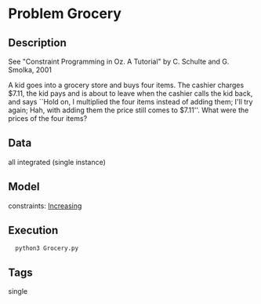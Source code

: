 # Problem Grocery
## Description
See "Constraint Programming in Oz. A Tutorial" by C. Schulte and G. Smolka, 2001

A kid goes into a grocery store and buys four items.
The cashier charges $7.11, the kid pays and is about to leave when the cashier calls the kid back, and says
``Hold on, I multiplied the four items instead of adding them;
  I'll try again;
  Hah, with adding them the price still comes to $7.11''.
What were the prices of the four items?


## Data
all integrated (single instance)

## Model
  constraints: [Increasing](http://pycsp.org/documentation/constraints/Increasing)

## Execution
```
  python3 Grocery.py
```

## Tags
  single
